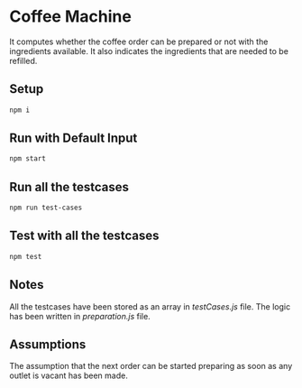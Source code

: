 # Coffee Machine

It computes whether the coffee order can be prepared or not with the ingredients available. It also indicates the ingredients that are needed to be refilled.

## Setup
```sh
npm i
```

## Run with Default Input

```sh
npm start
```

## Run all the testcases

```sh
npm run test-cases
```

## Test with all the testcases

```sh
npm test
```

## Notes

All the testcases have been stored as an array in *testCases.js* file.
The logic has been written in *preparation.js* file.

## Assumptions

The assumption that the next order can be started preparing as soon as any outlet is vacant has been made.